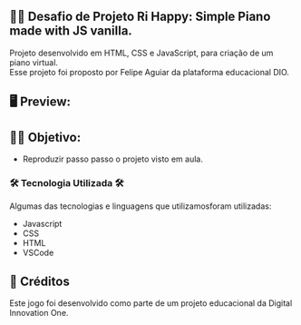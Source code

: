 
## 👨‍💻 Desafio de Projeto Ri Happy: Simple Piano made with JS vanilla.
Projeto desenvolvido em HTML, CSS e JavaScript, para criação de um piano virtual.<br>
Esse projeto foi proposto por Felipe Aguiar da plataforma educacional DIO.

## 🖥 Preview:


## 👨‍💻 Objetivo:
- Reproduzir passo passo o projeto visto em aula.

### 🛠️ Tecnologia Utilizada 🛠️
Algumas das tecnologias e linguagens que utilizamosforam utilizadas:

- Javascript
- CSS
- HTML
- VSCode

## 📌 Créditos
Este jogo foi desenvolvido como parte de um projeto educacional da Digital Innovation One.
